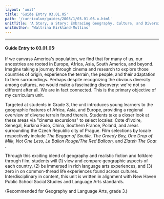 ```yaml
---
layout: 'unit'
title: 'Guide Entry 03.01.05'
path: '/curriculum/guides/2003/1/03.01.05.x.html'
unitTitle: 'A Story, a Story: Embracing Geography, Culture, and Diversity through Film'
unitAuthor: 'Waltrina Kirkland-Mullins'
---
```


<body>
<hr/>
 <h4>
  Guide Entry to 03.01.05:
 </h4>
 <p>
  If we canvass America's population, we find that for many of us, our ancestries are rooted in Europe, Africa, Asia, South America, and beyond.  Imagine taking a journey through cinema and research to explore those countries of origin, experience the terrain, the people, and their adaptation to their surroundings.  Perhaps despite recognizing the obvious diversity among cultures, we would make a fascinating discovery:  we're not so different after all.  We are in fact connected. This is the primary objective of my curriculum unit.
 </p>
<p>
  Targeted at students in Grade 3, the unit introduces young learners to the geographic features of Africa, Asia, and Europe, providing a regional overview of diverse terrain found therein.  Students take a closer look at these areas via "cinema excursions" to select locales:  Cote d'Ivoire, Senegal, Burkina Faso, China, Southern France, Poland, and areas surrounding the Czech Republic city of Prague.  Film selections by locale respectively include
  <i>
   The Beggar of Soutile, The Greedy Boy, One Drop of Milk, Not One Less, Le Ballon Rouge/The Red Balloon,
  </i>
  and
  <i>
   Zlateh The Goat
  </i>
  .
 </p>
<p>
  Through this exciting blend of geography and realistic fiction and folklore through film, students will (1) view and compare geographic aspects of each country, (2) be immersed in rich language arts experiences, and (3) zero in on common-thread life experiences found across cultures.  Interdisciplinary in content, this unit is written in alignment with New Haven Public School Social Studies and Language Arts standards.
 </p>
<p>
  (Recommended for Geography and Language Arts, grade 3.)
 </p>

</body>
